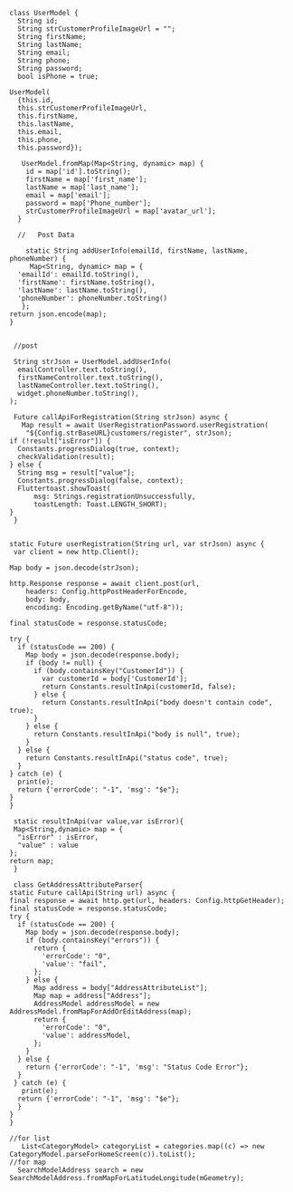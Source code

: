     class UserModel {
      String id;
      String strCustomerProfileImageUrl = "";
      String firstName;
      String lastName;
      String email;
      String phone;
      String password;
      bool isPhone = true;

    UserModel(
      {this.id,
      this.strCustomerProfileImageUrl,
      this.firstName,
      this.lastName,
      this.email,
      this.phone,
      this.password});

       UserModel.fromMap(Map<String, dynamic> map) {
        id = map['id'].toString();
        firstName = map['first_name'];
        lastName = map['last_name'];
        email = map['email'];
        password = map['Phone_number'];
        strCustomerProfileImageUrl = map['avatar_url'];
      } 

      //   Post Data

        static String addUserInfo(emailId, firstName, lastName, phoneNumber) {
         Map<String, dynamic> map = {
      'emailId': emailId.toString(),
      'firstName': firstName.toString(),
      'lastName': lastName.toString(),
      'phoneNumber': phoneNumber.toString()
       };
    return json.encode(map);
    }


     //post

     String strJson = UserModel.addUserInfo(
      emailController.text.toString(),
      firstNameController.text.toString(),
      lastNameController.text.toString(),
      widget.phoneNumber.toString(),
    );

     Future callApiForRegistration(String strJson) async {
       Map result = await UserRegistrationPassword.userRegistration(
        "${Config.strBaseURL}customers/register", strJson);
    if (!result["isError"]) {
      Constants.progressDialog(true, context);
      checkValidation(result);
    } else {
      String msg = result["value"];
      Constants.progressDialog(false, context);
      Fluttertoast.showToast(
          msg: Strings.registrationUnsuccessfully,
          toastLength: Toast.LENGTH_SHORT);
    }
     }
  
  
    static Future userRegistration(String url, var strJson) async {
     var client = new http.Client();

    Map body = json.decode(strJson);

    http.Response response = await client.post(url,
        headers: Config.httpPostHeaderForEncode,
        body: body,
        encoding: Encoding.getByName("utf-8"));

    final statusCode = response.statusCode;

    try {
      if (statusCode == 200) {
        Map body = json.decode(response.body);
        if (body != null) {
          if (body.containsKey("CustomerId")) {
            var customerId = body['CustomerId'];
            return Constants.resultInApi(customerId, false);
          } else {
            return Constants.resultInApi("body doesn't contain code", true);
          }
        } else {
          return Constants.resultInApi("body is null", true);
        }
      } else {
        return Constants.resultInApi("status code", true);
      }
    } catch (e) {
      print(e);
      return {'errorCode': "-1", 'msg': "$e"};
    }
    }
  
     static resultInApi(var value,var isError){
     Map<String,dynamic> map = {
      "isError" : isError,
      "value" : value
    };
    return map;
     }
     
     class GetAddressAttributeParser{
    static Future callApi(String url) async {
    final response = await http.get(url, headers: Config.httpGetHeader);
    final statusCode = response.statusCode;
    try {
      if (statusCode == 200) {
        Map body = json.decode(response.body);
        if (body.containsKey("errors")) {
          return {
            'errorCode': "0",
            'value': "fail",
          };
        } else {
          Map address = body["AddressAttributeList"];
          Map map = address["Address"];
          AddressModel addressModel = new AddressModel.fromMapForAddOrEditAddress(map);
          return {
            'errorCode': "0",
            'value': addressModel,
          };
        }
      } else {
        return {'errorCode': "-1", 'msg': "Status Code Error"};
      }
     } catch (e) {
       print(e);
      return {'errorCode': "-1", 'msg': "$e"};
      }
    }
    }
     
    //for list
       List<CategoryModel> categoryList = categories.map((c) => new CategoryModel.parseForHomeScreen(c)).toList();
    //for map 
      SearchModelAddress search = new SearchModelAddress.fromMapForLatitudeLongitude(mGeometry);
